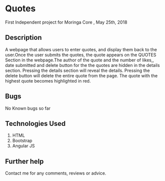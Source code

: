 # Quotes

First Independent project for Moringa Core , May 25th, 2018

## Description
A webpage that allows users to enter quotes, and display them back to the user.Once the user submits the quotes, the quote appears on the QUOTES Section in the webpage.The author of the quote and the number of likes,, date submitted and delete button for the the quotes are hidden in the details section. Pressing the details section will reveal the details. Pressing the delete button will delete the entire quote from the page. The quote with the highest quote becomes highlighted in red.


## Bugs
No Known bugs so far


## Technologies Used
1. HTML
2. Bootstrap
3. Angular JS

## Further help
Contact me for any comments, reviews or advice.


